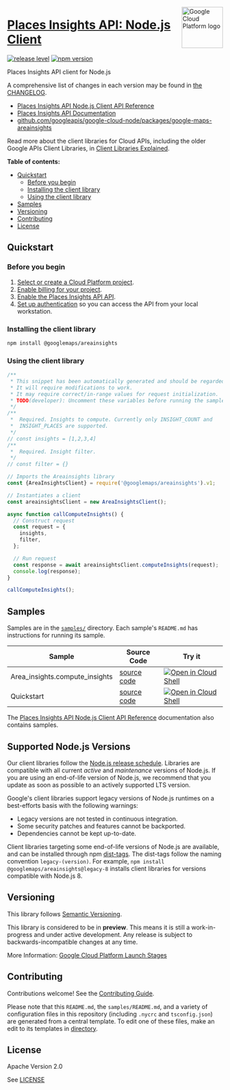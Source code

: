 [//]: # "This README.md file is auto-generated, all changes to this file will be lost."
[//]: # "To regenerate it, use `python -m synthtool`."
<img src="https://avatars2.githubusercontent.com/u/2810941?v=3&s=96" alt="Google Cloud Platform logo" title="Google Cloud Platform" align="right" height="96" width="96"/>

# [Places Insights API: Node.js Client](https://github.com/googleapis/google-cloud-node/tree/main/packages/google-maps-areainsights)

[![release level](https://img.shields.io/badge/release%20level-preview-yellow.svg?style=flat)](https://cloud.google.com/terms/launch-stages)
[![npm version](https://img.shields.io/npm/v/@googlemaps/areainsights.svg)](https://www.npmjs.org/package/@googlemaps/areainsights)




Places Insights API client for Node.js


A comprehensive list of changes in each version may be found in
[the CHANGELOG](https://github.com/googleapis/google-cloud-node/tree/main/packages/google-maps-areainsights/CHANGELOG.md).

* [Places Insights API Node.js Client API Reference][client-docs]
* [Places Insights API Documentation][product-docs]
* [github.com/googleapis/google-cloud-node/packages/google-maps-areainsights](https://github.com/googleapis/google-cloud-node/tree/main/packages/google-maps-areainsights)

Read more about the client libraries for Cloud APIs, including the older
Google APIs Client Libraries, in [Client Libraries Explained][explained].

[explained]: https://cloud.google.com/apis/docs/client-libraries-explained

**Table of contents:**


* [Quickstart](#quickstart)
  * [Before you begin](#before-you-begin)
  * [Installing the client library](#installing-the-client-library)
  * [Using the client library](#using-the-client-library)
* [Samples](#samples)
* [Versioning](#versioning)
* [Contributing](#contributing)
* [License](#license)

## Quickstart

### Before you begin

1.  [Select or create a Cloud Platform project][projects].
1.  [Enable billing for your project][billing].
1.  [Enable the Places Insights API API][enable_api].
1.  [Set up authentication][auth] so you can access the
    API from your local workstation.

### Installing the client library

```bash
npm install @googlemaps/areainsights
```


### Using the client library

```javascript
/**
 * This snippet has been automatically generated and should be regarded as a code template only.
 * It will require modifications to work.
 * It may require correct/in-range values for request initialization.
 * TODO(developer): Uncomment these variables before running the sample.
 */
/**
 *  Required. Insights to compute. Currently only INSIGHT_COUNT and
 *  INSIGHT_PLACES are supported.
 */
// const insights = [1,2,3,4]
/**
 *  Required. Insight filter.
 */
// const filter = {}

// Imports the Areainsights library
const {AreaInsightsClient} = require('@googlemaps/areainsights').v1;

// Instantiates a client
const areainsightsClient = new AreaInsightsClient();

async function callComputeInsights() {
  // Construct request
  const request = {
    insights,
    filter,
  };

  // Run request
  const response = await areainsightsClient.computeInsights(request);
  console.log(response);
}

callComputeInsights();

```



## Samples

Samples are in the [`samples/`](https://github.com/googleapis/google-cloud-node/tree/main/packages/google-maps-areainsights/samples) directory. Each sample's `README.md` has instructions for running its sample.

| Sample                      | Source Code                       | Try it |
| --------------------------- | --------------------------------- | ------ |
| Area_insights.compute_insights | [source code](https://github.com/googleapis/google-cloud-node/blob/master/packages/google-maps-areainsights/samples/generated/v1/area_insights.compute_insights.js) | [![Open in Cloud Shell][shell_img]](https://console.cloud.google.com/cloudshell/open?git_repo=https://github.com/googleapis/google-cloud-node&page=editor&open_in_editor=packages/google-maps-areainsights/samples/generated/v1/area_insights.compute_insights.js,packages/google-maps-areainsights/samples/README.md) |
| Quickstart | [source code](https://github.com/googleapis/google-cloud-node/blob/master/packages/google-maps-areainsights/samples/quickstart.js) | [![Open in Cloud Shell][shell_img]](https://console.cloud.google.com/cloudshell/open?git_repo=https://github.com/googleapis/google-cloud-node&page=editor&open_in_editor=packages/google-maps-areainsights/samples/quickstart.js,packages/google-maps-areainsights/samples/README.md) |



The [Places Insights API Node.js Client API Reference][client-docs] documentation
also contains samples.

## Supported Node.js Versions

Our client libraries follow the [Node.js release schedule](https://github.com/nodejs/release#release-schedule).
Libraries are compatible with all current _active_ and _maintenance_ versions of
Node.js.
If you are using an end-of-life version of Node.js, we recommend that you update
as soon as possible to an actively supported LTS version.

Google's client libraries support legacy versions of Node.js runtimes on a
best-efforts basis with the following warnings:

* Legacy versions are not tested in continuous integration.
* Some security patches and features cannot be backported.
* Dependencies cannot be kept up-to-date.

Client libraries targeting some end-of-life versions of Node.js are available, and
can be installed through npm [dist-tags](https://docs.npmjs.com/cli/dist-tag).
The dist-tags follow the naming convention `legacy-(version)`.
For example, `npm install @googlemaps/areainsights@legacy-8` installs client libraries
for versions compatible with Node.js 8.

## Versioning

This library follows [Semantic Versioning](http://semver.org/).







This library is considered to be in **preview**. This means it is still a
work-in-progress and under active development. Any release is subject to
backwards-incompatible changes at any time.


More Information: [Google Cloud Platform Launch Stages][launch_stages]

[launch_stages]: https://cloud.google.com/terms/launch-stages

## Contributing

Contributions welcome! See the [Contributing Guide](https://github.com/googleapis/google-cloud-node/blob/master/CONTRIBUTING.md).

Please note that this `README.md`, the `samples/README.md`,
and a variety of configuration files in this repository (including `.nycrc` and `tsconfig.json`)
are generated from a central template. To edit one of these files, make an edit
to its templates in
[directory](https://github.com/googleapis/synthtool).

## License

Apache Version 2.0

See [LICENSE](https://github.com/googleapis/google-cloud-node/blob/master/LICENSE)

[client-docs]: https://cloud.google.com/nodejs/docs/reference/area-insights/latest
[product-docs]: https://developers.google.com/maps/documentation/places-insights
[shell_img]: https://gstatic.com/cloudssh/images/open-btn.png
[projects]: https://console.cloud.google.com/project
[billing]: https://support.google.com/cloud/answer/6293499#enable-billing
[enable_api]: https://console.cloud.google.com/flows/enableapi?apiid=areainsights.googleapis.com
[auth]: https://cloud.google.com/docs/authentication/external/set-up-adc-local
